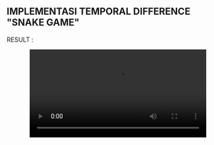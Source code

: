 ## IMPLEMENTASI TEMPORAL DIFFERENCE "SNAKE GAME"

RESULT :
<div align="center">
  <video src="https://github.com/user-attachments/assets/362d1bd5-5069-4ddd-9c2a-33070e2652e9" width="400" />
</div>





 
